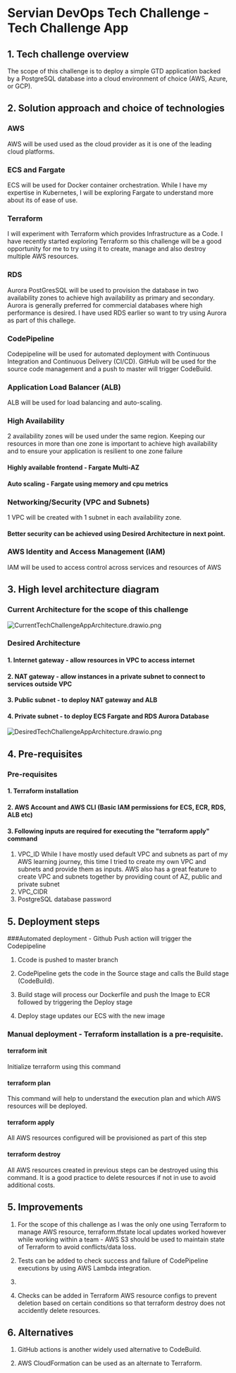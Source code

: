 # Servian DevOps Tech Challenge - Tech Challenge App

## 1. Tech challenge overview
The scope of this challenge is to deploy a simple GTD application backed by a PostgreSQL database into a cloud environment of choice (AWS, Azure, or GCP).

## 2. Solution approach and choice of technologies

### AWS 
AWS will be used used as the cloud provider as it is one of the leading cloud platforms.

### ECS and Fargate
ECS will be used for Docker container orchestration. While I have my expertise in Kubernetes, I will be exploring Fargate to understand more about its of ease of use.

### Terraform
I will experiment with Terraform which provides Infrastructure as a Code. I have recently started exploring Terraform so this challenge will be a good opportunity for me to try  using it to create, manage and also destroy multiple AWS resources.

### RDS
Aurora PostGresSQL will be used to provision the database in two availability zones to achieve high availability as primary and secondary. Aurora is generally preferred for commercial databases where high performance is desired. I have used RDS earlier so want to try using Aurora as part of this challege.

### CodePipeline
Codepipeline will be used for automated deployment with Continuous Integration and Continuous Delivery (CI/CD). GitHub will be used for the source code management and a push to master will trigger CodeBuild. 

### Application Load Balancer (ALB)
ALB will be used for load balancing and auto-scaling.

### High Availability
2 availability zones will be used under the same region. Keeping our resources in more than one zone is important to achieve high availability and to ensure your application is resilient to one zone failure
#### Highly available frontend - Fargate Multi-AZ
#### Auto scaling - Fargate using memory and cpu metrics
 
### Networking/Security (VPC and Subnets)
1 VPC will be created with 1 subnet in each availability zone. 
#### Better security can be achieved using Desired Architecture in next point.

### AWS Identity and Access Management (IAM)
IAM will be used to access control across services and resources of AWS


## 3. High level architecture diagram

### Current Architecture for the scope of this challenge 
![CurrentTechChallengeAppArchitecture.drawio.png](CurrentTechChallengeAppArchitecture.drawio.png)


### Desired Architecture
#### 1. Internet gateway - allow resources in VPC to access internet
#### 2. NAT gateway - allow instances in a private subnet to connect to services outside VPC
#### 3. Public subnet - to deploy NAT gateway and ALB
#### 4. Private subnet - to deploy ECS Fargate and RDS Aurora Database

![DesiredTechChallengeAppArchitecture.drawio.png](DesiredTechChallengeAppArchitecture.drawio.png)

## 4. Pre-requisites

### Pre-requisites

#### 1. Terraform installation 
#### 2. AWS Account and AWS CLI (Basic IAM permissions for ECS, ECR, RDS, ALB etc)
#### 3. Following inputs are required for executing the "terraform apply" command
1. VPC_ID 
While I have mostly used default VPC and subnets as part of my AWS learning journey, this time I tried to create my own VPC and subnets and provide them as inputs.
AWS also has a great feature to create VPC and subnets together by providing count of AZ, public and private subnet 
2. VPC_CIDR
3. PostgreSQL database password

## 5. Deployment steps

###Automated deployment - Github Push action will trigger the Codepipeline
1. Ccode is pushed to master branch

2. CodePipeline gets the code in the Source stage and calls the Build stage (CodeBuild).

3. Build stage will process our Dockerfile and push the Image to ECR followed by triggering the Deploy stage

4. Deploy stage updates our ECS with the new image


### Manual deployment - Terraform installation is a pre-requisite. 

#### terraform init
Initialize terraform using this command

#### terraform plan
This command will help to understand the execution plan and which AWS resources will be deployed.

#### terraform apply
All AWS resources configured will be provisioned as part of this step

#### terraform destroy
All AWS resources created in previous steps can be destroyed using this command. It is a good practice to delete resources if not in use to avoid additional costs.

## 5. Improvements

1. For the scope of this challenge as I was the only one using Terraform to manage AWS resource, terraform.tfstate local updates worked however while working within a team - AWS S3 should be used to maintain state of Terraform to avoid conflicts/data loss.

2. Tests can be added to check success and failure of CodePipeline executions by using AWS Lambda integration.

3. 

4. Checks can be added in Terraform AWS resource configs to prevent deletion based on certain conditions so that terraform destroy does not accidently delete resources.

## 6. Alternatives

1. GitHub actions is another widely used alternative to CodeBuild. 

2. AWS CloudFormation can be used as an alternate to Terraform.